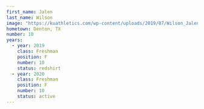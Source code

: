 ```yaml
---
first_name: Jalen
last_name: Wilson
image: "https://kuathletics.com/wp-content/uploads/2019/07/Wilson_Jalen_07182019-1024x853.jpg"
hometown: Denton, TX
number: 10
years:
  - year: 2019
    class: Freshman
    position: F
    number: 10
    status: redshirt
  - year: 2020
    class: Freshman
    position: F
    number: 10
    status: active
---
```

